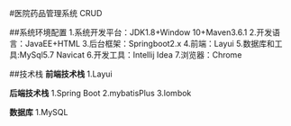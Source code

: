 #医院药品管理系统 CRUD

##系统环境配置
1.系统开发平台：JDK1.8+Window 10+Maven3.6.1
2.开发语言：JavaEE+HTML
3.后台框架：Springboot2.x
4.前端：Layui
5.数据库和工具:MySql5.7 Navicat
6.开发工具：Intellij Idea
7.浏览器：Chrome

##技术栈
**前端技术栈**
1.Layui

**后端技术栈**
1.Spring Boot
2.mybatisPlus
3.lombok

**数据库**
1.MySQL
